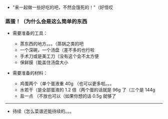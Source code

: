 - "来一起做一些好吃的吧，不然会饿死的！"（好怪哎

### 蒸蛋！（为什么会是这么简单的东西

- 需要准备的工具：
  - 蒸东西的地方。。。（蒸锅之类的吧
  - 一个深碗，一个汤盘（差不多的也行啦
  - 手术刀或是美工刀（没有这个会不太方便
  - 保鲜膜（能盖住汤盘大小

- 需要准备的材料：
  - 鸡蛋两个（单个蛋液重 40g （也可以更多啦。。。
  - 水若干（是全部蛋液的 1.2 倍（两个蛋的话就是 96g 了（三个是 144g 
  - 盐一点 （不放也可以（如果你想的话 0.5g 就够了

---

- 待续（怎么菜谱还能待续的。。。